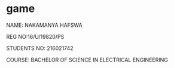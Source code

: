 # game

NAME: NAKAMANYA HAFSWA

REG NO:16/U/19820/PS

STUDENTS NO: 216021742

COURSE: BACHELOR OF SCIENCE IN ELECTRICAL ENGINEERING
